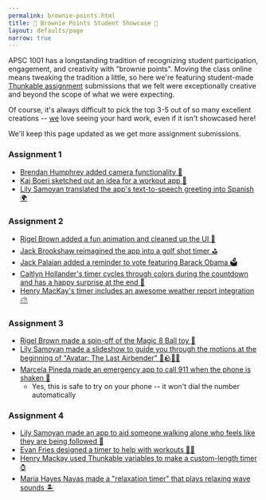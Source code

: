 ```yaml
---
permalink: brownie-points.html
title: 👑 Brownie Points Student Showcase 👑
layout: defaults/page
narrow: true
---
```


APSC 1001 has a longstanding tradition of recognizing student participation, engagement, and creativity with "brownie points". Moving the class online means tweaking the tradition a little, so here we're featuring student-made [Thunkable assignment](list/assignments.html) submissions that we felt were exceptionally creative and beyond the scope of what we were expecting.

Of course, it's always difficult to pick the top 3-5 out of so many excellent creations -- [we](/contact.html) love seeing your hard work, even if it isn't showcased here!

We'll keep this page updated as we get more assignment submissions.

### Assignment 1
- <a href="https://x.thunkable.com/projectPage/5f8a000723e62b001366e710" target="_blank">Brendan Humphrey added camera functionality 📸</a>
- <a href="https://x.thunkable.com/projectPage/5f8a02f10db58e00118223fd" target="_blank">Kaj Boeri sketched out an idea for a workout app 💪</a>
- <a href="https://x.thunkable.com/projectPage/5f89fac95573560011858019" target="_blank">Lily Samoyan translated the app's text-to-speech greeting into Spanish 🌍</a>


### Assignment 2
- <a href="https://x.thunkable.com/projectPage/5f97282932b3930011b5a139" target="_blank">Rigel Brown added a fun animation and cleaned up the UI 📱</a>
- <a href="https://x.thunkable.com/projectPage/5f9728d41322700011b01a6f" target="_blank">Jack Brookshaw reimagined the app into a golf shot timer ⛳</a>
- <a href="https://x.thunkable.com/projectPage/5f972944c106cc001199ce6b" target="_blank">Jack Palaian added a reminder to vote featuring Barack Obama 🗳</a>
- <a href="https://x.thunkable.com/projectPage/5f972acfd41f0f00117706da" target="_blank">Caitlyn Hollander's timer cycles through colors during the countdown and has a happy surprise at the end 🎨</a>
- <a href="https://x.thunkable.com/projectPage/5fad84f354b28320f1ec1237" target="_blank">Henry MacKay's timer includes an awesome weather report integration ⛅</a>

### Assignment 3
- <a href="https://x.thunkable.com/projectPage/5faad3bc84c67914f3f89e7f" target="_blank">Rigel Brown made a spin-off of the Magic 8 Ball toy 🎱</a>
- <a href="https://x.thunkable.com/projectPage/5faad42eca43540012a0def9" target="_blank">Lily Samoyan made a slideshow to guide you through the motions at the beginning of "Avatar: The Last Airbender" 🌊🪨🔥💨</a>
- <a href="https://x.thunkable.com/projectPage/5faad81565eb77116c91c72e" target="_blank">Marcela Pineda made an emergency app to call 911 when the phone is shaken 🚨</a>
    - Yes, this is safe to try on your phone -- it won't dial the number automatically

### Assignment 4
- <a href="https://x.thunkable.com/projectPage/5fb5db1a013fb000110ac7a9" target="_blank">Lily Samoyan made an app to aid someone walking alone who feels like they are being followed 🔔</a>
- <a href="https://x.thunkable.com/projectPage/5fb5dcf264d1900011cd6993" target="_blank">Evan Fries designed a timer to help with workouts 🏋️‍♀️</a>
- <a href="https://x.thunkable.com/projectPage/5fb5df970f85e50011586bfe" target="_blank">Henry Mackay used Thunkable variables to make a custom-length timer ⌚</a>
- <a href="https://x.thunkable.com/projectPage/5fb5dfc156167b0012c49cc3" target="_blank">Maria Hayes Navas made a "relaxation timer" that plays relaxing wave sounds 🏝</a>
